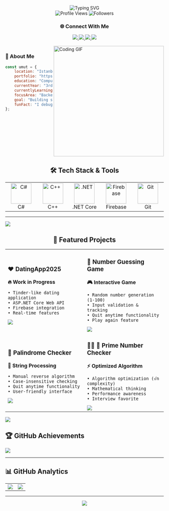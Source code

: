 <div align="center">
<img src="https://readme-typing-svg.herokuapp.com/?font=Fira+Code&size=30&duration=3000&pause=1000&color=3B82F6&center=true&vCenter=true&width=600&lines=Hi+%F0%9F%91%8B+I%27m+Umut;Backend+Developer+%F0%9F%9A%80;Computer+Engineering+Student+%F0%9F%92%BB" alt="Typing SVG" />
</div>

<div align="center">
<img src="https://komarev.com/ghpvc/?username=umutalb&label=Profile%20views&color=3B82F6&style=for-the-badge" alt="Profile Views" />
<img src="https://img.shields.io/github/followers/umutalb?style=for-the-badge&color=3B82F6" alt="Followers" />
</div>

<div align="center">

### 🌐 Connect With Me

<a href="https://umutalbayrak.dev/">
<img src="https://img.shields.io/badge/Portfolio-umutalbayrak.dev-FF5722?style=for-the-badge&logo=google-chrome&logoColor=white" />
</a>
<a href="mailto:umut.albayrakk24@gmail.com">
<img src="https://img.shields.io/badge/Email-EA4335?style=for-the-badge&logo=gmail&logoColor=white" />
</a>
<a href="https://www.linkedin.com/in/umut-albayrak24/">
<img src="https://img.shields.io/badge/LinkedIn-0A66C2?style=for-the-badge&logo=linkedin&logoColor=white" />
</a>
<a href="https://github.com/Umutalb?tab=repositories">
<img src="https://img.shields.io/badge/REPO-View_Code-blue?style=for-the-badge&logo=github" />
</a>

</div>

<br>

<img align="right" src="https://github.com/Umutalb/Umutalb/blob/main/img/EatSleepCodeRepeat.gif" width="350" alt="Coding GIF"/>

### 💫 About Me

```jsx
const umut = {
    location: "Istanbul, Turkey 🌉",
    portfolio: "https://umutalbayrak.dev",
    education: "Computer Engineering Student 🎓",
    currentYear: "3rd Year",
    currentlyLearning: ["C#", "ASP.NET Core", "Firebase"],
    focusArea: "Backend Development",
    goal: "Building scalable Web APIs & secure systems",
    funFact: "I debug with coffee ☕"
};
```

<br clear="right"/>

<div align="center">

## 🛠️ Tech Stack & Tools

<table>
<tr>
    <td align="center" width="96">
        <img src="https://skillicons.dev/icons?i=cs" width="65" height="65" alt="C#" />
        <br>C#
    </td>
    <td align="center" width="96">
        <img src="https://skillicons.dev/icons?i=cpp" width="65" height="65" alt="C++" />
        <br>C++
    </td>
    <td align="center" width="96">
        <img src="https://skillicons.dev/icons?i=dotnet" width="65" height="65" alt=".NET" />
        <br>.NET Core
    </td>
    <td align="center" width="96">
        <img src="https://skillicons.dev/icons?i=firebase" width="65" height="65" alt="Firebase" />
        <br>Firebase
    </td>
    <td align="center" width="96">
        <img src="https://skillicons.dev/icons?i=git" width="65" height="65" alt="Git" />
        <br>Git
    </td>
</tr>
</table>

</div>

---

<img src="https://user-images.githubusercontent.com/73097560/115834477-dbab4500-a447-11eb-908a-139a6edaec5c.gif">

<div align="center">

## 🚀 Featured Projects

<table>
<tr>
<td width="50%">

### ❤️ DatingApp2025

**🔥 Work in Progress**

```
• Tinder-like dating application
• ASP.NET Core Web API
• Firebase integration
• Real-time features

```

<a href="https://github.com/Umutalb/TinderCloneProject">
<img src="https://img.shields.io/badge/REPO-View_Code-blue?style=for-the-badge&logo=github" />
</a>

</td>
<td width="50%">

### 🎲 Number Guessing Game

**🎮 Interactive Game**

```
• Random number generation (1-100)
• Input validation & tracking
• Quit anytime functionality
• Play again feature

```

<a href="https://github.com/Umutalb/Number-Guessing-Game">
<img src="https://img.shields.io/badge/REPO-View_Code-blue?style=for-the-badge&logo=github" />
</a>

</td>
</tr>
<tr>
<td width="50%">

### 🔄 Palindrome Checker

**📝 String Processing**

```
• Manual reverse algorithm
• Case-insensitive checking
• Quit anytime functionality
• User-friendly interface

```

<a href="https://github.com/Umutalb/Palindrome-Checker">
<img src="https://img.shields.io/badge/REPO-View_Code-blue?style=for-the-badge&logo=github" />
</a>

</td>
<td width="50%">

### 🧑‍💼 🔢 Prime Number Checker

**⚡ Optimized Algorithm**

```
• Algorithm optimization (√n complexity)
• Mathematical thinking
• Performance awareness
• Interview favorite

```

<a href="https://github.com/Umutalb/Prime-Number-Checker">
<img src="https://img.shields.io/badge/REPO-View_Code-blue?style=for-the-badge&logo=github" />
</a>

</td>
</tr>
</table>

</div>

<img src="https://user-images.githubusercontent.com/73097560/115834477-dbab4500-a447-11eb-908a-139a6edaec5c.gif">

## 🏆 GitHub Achievements

<img src="https://github-profile-trophy.vercel.app/?username=Umutalb&theme=tokyonight&no-frame=true&row=1&column=6" />

</div>

---

## 📊 GitHub Analytics

<div align="center">
<table>
<tr>
<td width="50%">

<img src="https://github-readme-stats.vercel.app/api?username=Umutalb&show_icons=true&theme=tokyonight&hide_border=true&count_private=true" />

</td>
<td width="50%">

<img src="https://github-readme-stats.vercel.app/api/top-langs/?username=Umutalb&theme=tokyonight&hide_border=true&layout=compact&langs_count=8" />

</td>
</tr>
</table>
</div>

---

<div align="center">
<img src="https://capsule-render.vercel.app/api?type=waving&color=gradient&height=100&section=footer&width=100%"/>
</div>
